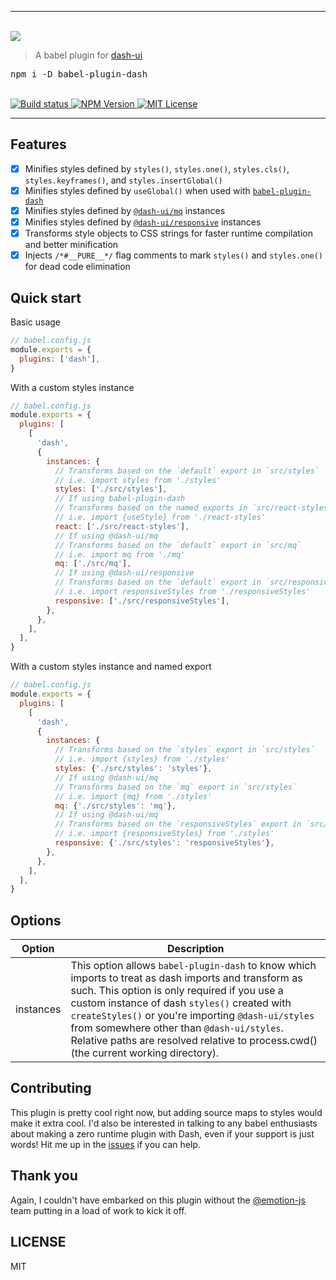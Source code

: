 <hr>
  <br/>
  <img src='https://github.com/dash-ui/styles/raw/master/assets/logo.png'/>
  <blockquote>A babel plugin for <a href="https://github.com/dash-ui/styles">dash-ui</a></blockquote>
  
  <pre>npm i -D babel-plugin-dash</pre>
  <br/>

  <a aria-label="Build status" href="https://travis-ci.com/dash-ui/babel-plugin-dash">
    <img alt="Build status" src="https://img.shields.io/travis/com/dash-ui/babel-plugin-dash?style=for-the-badge&labelColor=24292e">
  </a>
  <a aria-label="NPM version" href="https://www.npmjs.com/package/babel-plugin-dash">
    <img alt="NPM Version" src="https://img.shields.io/npm/v/babel-plugin-dash?style=for-the-badge&labelColor=24292e">
  </a>
  <a aria-label="License" href="https://jaredlunde.mit-license.org/">
    <img alt="MIT License" src="https://img.shields.io/npm/l/babel-plugin-dash?style=for-the-badge&labelColor=24292e">
  </a>
<hr>

## Features

- [x] Minifies styles defined by `styles()`, `styles.one()`, `styles.cls()`, `styles.keyframes()`, and `styles.insertGlobal()`
- [x] Minifies styles defined by `useGlobal()` when used with [`babel-plugin-dash`](https://github.com/babel-plugin-dash)
- [x] Minifies styles defined by [`@dash-ui/mq`](https://github.com/dash-ui/mq) instances
- [x] Minifies styles defined by [`@dash-ui/responsive`](https://github.com/dash-ui/responsive) instances
- [x] Transforms style objects to CSS strings for faster runtime compilation and better minification
- [x] Injects `/*#__PURE__*/` flag comments to mark `styles()` and `styles.one()` for dead code elimination

## Quick start

Basic usage

```js
// babel.config.js
module.exports = {
  plugins: ['dash'],
}
```

With a custom styles instance

```js
// babel.config.js
module.exports = {
  plugins: [
    [
      'dash',
      {
        instances: {
          // Transforms based on the `default` export in `src/styles`
          // i.e. import styles from './styles'
          styles: ['./src/styles'],
          // If using babel-plugin-dash
          // Transforms based on the named exports in `src/react-styles`
          // i.e. import {useStyle} from './react-styles'
          react: ['./src/react-styles'],
          // If using @dash-ui/mq
          // Transforms based on the `default` export in `src/mq`
          // i.e. import mq from './mq'
          mq: ['./src/mq'],
          // If using @dash-ui/responsive
          // Transforms based on the `default` export in `src/responsiveStyles`
          // i.e. import responsiveStyles from './responsiveStyles'
          responsive: ['./src/responsiveStyles'],
        },
      },
    ],
  ],
}
```

With a custom styles instance and named export

```js
// babel.config.js
module.exports = {
  plugins: [
    [
      'dash',
      {
        instances: {
          // Transforms based on the `styles` export in `src/styles`
          // i.e. import {styles} from './styles'
          styles: {'./src/styles': 'styles'},
          // If using @dash-ui/mq
          // Transforms based on the `mq` export in `src/styles`
          // i.e. import {mq} from './styles'
          mq: {'./src/styles': 'mq'},
          // If using @dash-ui/mq
          // Transforms based on the `responsiveStyles` export in `src/styles`
          // i.e. import {responsiveStyles} from './styles'
          responsive: {'./src/styles': 'responsiveStyles'},
        },
      },
    ],
  ],
}
```

## Options

| Option    | Description                                                                                                                                                                                                                                                                                                                                                                                       |
| --------- | ------------------------------------------------------------------------------------------------------------------------------------------------------------------------------------------------------------------------------------------------------------------------------------------------------------------------------------------------------------------------------------------------- |
| instances | This option allows `babel-plugin-dash` to know which imports to treat as dash imports and transform as such. This option is only required if you use a custom instance of dash `styles()` created with `createStyles()` or you're importing `@dash-ui/styles` from somewhere other than `@dash-ui/styles`. Relative paths are resolved relative to process.cwd() (the current working directory). |

## Contributing

This plugin is pretty cool right now, but adding source maps to styles would make it extra cool.
I'd also be interested in talking to any babel enthusiasts about making a zero runtime plugin with
Dash, even if your support is just words! Hit me up in the [issues](https://github.com/dash-ui/babel-plugin-dash/issues)
if you can help.

## Thank you

Again, I couldn't have embarked on this plugin without the [@emotion-js](https://github.com/emotion-js) team putting in
a load of work to kick it off.

## LICENSE

MIT
